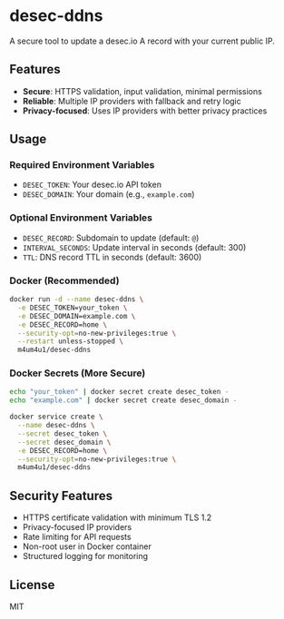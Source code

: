 # desec-ddns

A secure tool to update a desec.io A record with your current public IP.

## Features

- **Secure**: HTTPS validation, input validation, minimal permissions
- **Reliable**: Multiple IP providers with fallback and retry logic
- **Privacy-focused**: Uses IP providers with better privacy practices

## Usage

### Required Environment Variables
- `DESEC_TOKEN`: Your desec.io API token
- `DESEC_DOMAIN`: Your domain (e.g., `example.com`)

### Optional Environment Variables
- `DESEC_RECORD`: Subdomain to update (default: `@`)
- `INTERVAL_SECONDS`: Update interval in seconds (default: 300)
- `TTL`: DNS record TTL in seconds (default: 3600)

### Docker (Recommended)

```sh
docker run -d --name desec-ddns \
  -e DESEC_TOKEN=your_token \
  -e DESEC_DOMAIN=example.com \
  -e DESEC_RECORD=home \
  --security-opt=no-new-privileges:true \
  --restart unless-stopped \
  m4um4u1/desec-ddns
```

### Docker Secrets (More Secure)

```sh
echo "your_token" | docker secret create desec_token -
echo "example.com" | docker secret create desec_domain -

docker service create \
  --name desec-ddns \
  --secret desec_token \
  --secret desec_domain \
  -e DESEC_RECORD=home \
  --security-opt=no-new-privileges:true \
  m4um4u1/desec-ddns
```

## Security Features

- HTTPS certificate validation with minimum TLS 1.2
- Privacy-focused IP providers
- Rate limiting for API requests
- Non-root user in Docker container
- Structured logging for monitoring

## License

MIT